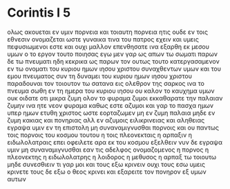 # Corintis I 5
ολως ακουεται εν υμιν πορνεια και τοιαυτη πορνεια ητις ουδε εν τοις εθνεσιν ονομαζεται ωστε γυναικα τινα του πατρος εχειν
και υμεις πεφυσιωμενοι εστε και ουχι μαλλον επενθησατε ινα εξαρθη εκ μεσου υμων ο το εργον τουτο ποιησας
εγω μεν γαρ ως απων τω σωματι παρων δε τω πνευματι ηδη κεκρικα ως παρων τον ουτως τουτο κατεργασαμενον
εν τω ονοματι του κυριου ημων ιησου χριστου συναχθεντων υμων και του εμου πνευματος συν τη δυναμει του κυριου ημων ιησου χριστου
παραδουναι τον τοιουτον τω σατανα εις ολεθρον της σαρκος ινα το πνευμα σωθη εν τη ημερα του κυριου ιησου
ου καλον το καυχημα υμων ουκ οιδατε οτι μικρα ζυμη ολον το φυραμα ζυμοι 
εκκαθαρατε την παλαιαν ζυμην ινα ητε νεον φυραμα καθως εστε αζυμοι και γαρ το πασχα ημων υπερ ημων ετυθη χριστος
ωστε εορταζωμεν μη εν ζυμη παλαια μηδε εν ζυμη κακιας και πονηριας αλλ εν αζυμοις ειλικρινειας και αληθειας
εγραψα υμιν εν τη επιστολη μη συναναμιγνυσθαι πορνοις
και ου παντως τοις πορνοις του κοσμου τουτου η τοις πλεονεκταις η αρπαξιν η ειδωλολατραις επει οφειλετε αρα εκ του κοσμου εξελθειν
νυν δε εγραψα υμιν μη συναναμιγνυσθαι εαν τις αδελφος ονομαζομενος η πορνος η πλεονεκτης η ειδωλολατρης η λοιδορος η μεθυσος η αρπαξ τω τοιουτω μηδε συνεσθιειν
τι γαρ μοι και τους εξω κρινειν ουχι τους εσω υμεις κρινετε
τους δε εξω ο θεος κρινει και εξαρειτε τον πονηρον εξ υμων αυτων

